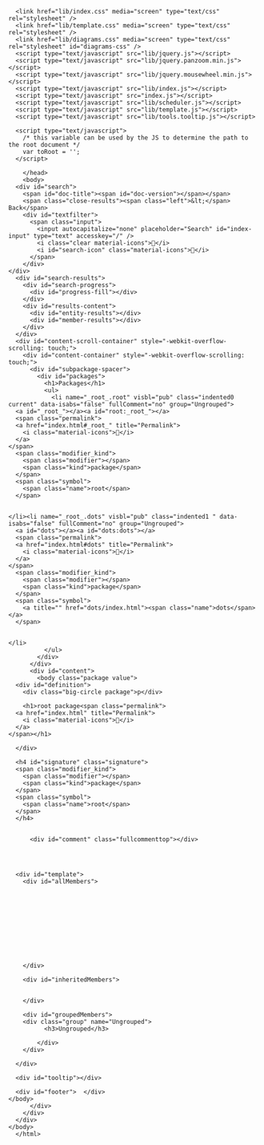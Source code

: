 <!DOCTYPE html >
<html>
        <head>
          <meta http-equiv="X-UA-Compatible" content="IE=edge" />
          <meta name="viewport" content="width=device-width, initial-scale=1.0, maximum-scale=1.0, user-scalable=no" />
          <title></title>
          <meta name="description" content="" />
          <meta name="keywords" content="" />
          <meta http-equiv="content-type" content="text/html; charset=UTF-8" />
          
      <link href="lib/index.css" media="screen" type="text/css" rel="stylesheet" />
      <link href="lib/template.css" media="screen" type="text/css" rel="stylesheet" />
      <link href="lib/diagrams.css" media="screen" type="text/css" rel="stylesheet" id="diagrams-css" />
      <script type="text/javascript" src="lib/jquery.js"></script>
      <script type="text/javascript" src="lib/jquery.panzoom.min.js"></script>
      <script type="text/javascript" src="lib/jquery.mousewheel.min.js"></script>
      <script type="text/javascript" src="lib/index.js"></script>
      <script type="text/javascript" src="index.js"></script>
      <script type="text/javascript" src="lib/scheduler.js"></script>
      <script type="text/javascript" src="lib/template.js"></script>
      <script type="text/javascript" src="lib/tools.tooltip.js"></script>
      
      <script type="text/javascript">
        /* this variable can be used by the JS to determine the path to the root document */
        var toRoot = '';
      </script>
    
        </head>
        <body>
      <div id="search">
        <span id="doc-title"><span id="doc-version"></span></span>
        <span class="close-results"><span class="left">&lt;</span> Back</span>
        <div id="textfilter">
          <span class="input">
            <input autocapitalize="none" placeholder="Search" id="index-input" type="text" accesskey="/" />
            <i class="clear material-icons"></i>
            <i id="search-icon" class="material-icons"></i>
          </span>
        </div>
    </div>
      <div id="search-results">
        <div id="search-progress">
          <div id="progress-fill"></div>
        </div>
        <div id="results-content">
          <div id="entity-results"></div>
          <div id="member-results"></div>
        </div>
      </div>
      <div id="content-scroll-container" style="-webkit-overflow-scrolling: touch;">
        <div id="content-container" style="-webkit-overflow-scrolling: touch;">
          <div id="subpackage-spacer">
            <div id="packages">
              <h1>Packages</h1>
              <ul>
                <li name="_root_.root" visbl="pub" class="indented0 current" data-isabs="false" fullComment="no" group="Ungrouped">
      <a id="_root_"></a><a id="root:_root_"></a>
      <span class="permalink">
      <a href="index.html#_root_" title="Permalink">
        <i class="material-icons"></i>
      </a>
    </span>
      <span class="modifier_kind">
        <span class="modifier"></span>
        <span class="kind">package</span>
      </span>
      <span class="symbol">
        <span class="name">root</span>
      </span>
      
      
    </li><li name="_root_.dots" visbl="pub" class="indented1 " data-isabs="false" fullComment="no" group="Ungrouped">
      <a id="dots"></a><a id="dots:dots"></a>
      <span class="permalink">
      <a href="index.html#dots" title="Permalink">
        <i class="material-icons"></i>
      </a>
    </span>
      <span class="modifier_kind">
        <span class="modifier"></span>
        <span class="kind">package</span>
      </span>
      <span class="symbol">
        <a title="" href="dots/index.html"><span class="name">dots</span></a>
      </span>
      
      
    </li>
              </ul>
            </div>
          </div>
          <div id="content">
            <body class="package value">
      <div id="definition">
        <div class="big-circle package">p</div>
        
        <h1>root package<span class="permalink">
      <a href="index.html" title="Permalink">
        <i class="material-icons"></i>
      </a>
    </span></h1>
        
      </div>

      <h4 id="signature" class="signature">
      <span class="modifier_kind">
        <span class="modifier"></span>
        <span class="kind">package</span>
      </span>
      <span class="symbol">
        <span class="name">root</span>
      </span>
      </h4>

      
          <div id="comment" class="fullcommenttop"></div>
        

      

      <div id="template">
        <div id="allMembers">
        

        

        

        

        

        
        </div>

        <div id="inheritedMembers">
        
        
        </div>

        <div id="groupedMembers">
        <div class="group" name="Ungrouped">
              <h3>Ungrouped</h3>
              
            </div>
        </div>

      </div>

      <div id="tooltip"></div>

      <div id="footer">  </div>
    </body>
          </div>
        </div>
      </div>
    </body>
      </html>

